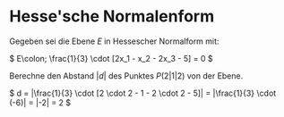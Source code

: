 # Hesse'sche Normalenform

Gegeben sei die Ebene $E$ in Hessescher Normalform mit:

$
E\colon\; \frac{1}{3} \cdot [2x_1 - x_2 - 2x_3 - 5] = 0
$

Berechne den Abstand $|d|$ des Punktes $P(2|1|2)$ von der Ebene.

$
d = |\frac{1}{3} \cdot [2 \cdot 2 - 1 - 2 \cdot 2 - 5]| = |\frac{1}{3} \cdot (-6)| = |-2| = 2
$